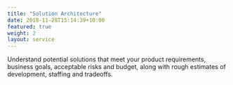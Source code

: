 ```yaml
---
title: "Solution Architecture"
date: 2018-11-28T15:14:39+10:00
featured: true
weight: 2
layout: service
---
```


Understand potential solutions that meet your product requirements, business goals, acceptable risks and budget, along with rough estimates of development, staffing and tradeoffs.
